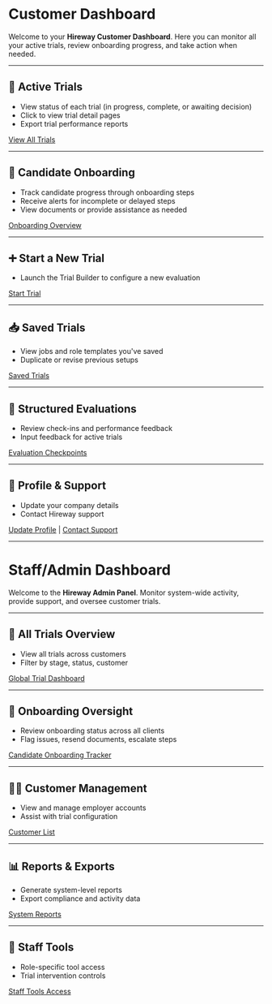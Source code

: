 # Customer Dashboard

Welcome to your **Hireway Customer Dashboard**. Here you can monitor all your active trials, review onboarding progress, and take action when needed.

---

## 🚧 Active Trials
- View status of each trial (in progress, complete, or awaiting decision)
- Click to view trial detail pages
- Export trial performance reports

[View All Trials](trial-dashboard.md)

---

## 👷 Candidate Onboarding
- Track candidate progress through onboarding steps
- Receive alerts for incomplete or delayed steps
- View documents or provide assistance as needed

[Onboarding Overview](how-it-works.md)

---

## ➕ Start a New Trial
- Launch the Trial Builder to configure a new evaluation

[Start Trial](trial-builder.md)

---

## 📥 Saved Trials
- View jobs and role templates you've saved
- Duplicate or revise previous setups

[Saved Trials](save-and-share.md)

---

## 🧠 Structured Evaluations
- Review check-ins and performance feedback
- Input feedback for active trials

[Evaluation Checkpoints](evaluation-checkpoints.md)

---

## 💼 Profile & Support
- Update your company details
- Contact Hireway support

[Update Profile](contact.md) | [Contact Support](contact.md)

---

# Staff/Admin Dashboard

Welcome to the **Hireway Admin Panel**. Monitor system-wide activity, provide support, and oversee customer trials.

---

## 🧩 All Trials Overview
- View all trials across customers
- Filter by stage, status, customer

[Global Trial Dashboard](trial-dashboard.md)

---

## 📝 Onboarding Oversight
- Review onboarding status across all clients
- Flag issues, resend documents, escalate steps

[Candidate Onboarding Tracker](how-it-works.md)

---

## 🧑‍💼 Customer Management
- View and manage employer accounts
- Assist with trial configuration

[Customer List](employer-overview.md)

---

## 📊 Reports & Exports
- Generate system-level reports
- Export compliance and activity data

[System Reports](platform.md)

---

## 🔐 Staff Tools
- Role-specific tool access
- Trial intervention controls

[Staff Tools Access](platform.md)
